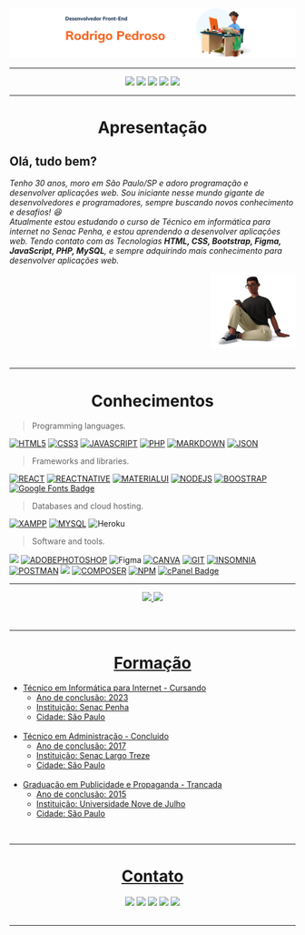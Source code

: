 <div>

![principal](atualizacao_readme/imagens_front-end.png)

</div>
<hr>
  <div align="center">
    <a href="https://github.com/R0drigo-Pedroso">
    <a href="https://www.instagram.com/rodrigo.pedros0/" target="_blank"><img src="https://img.shields.io/badge/Instagram-E4405F?style=for-the-badge&logo=instagram&logoColor=white" target="_blank"></a>
    <a href="https://discord.com/channels/@me" target="_blank"><img src="https://img.shields.io/badge/Discord-7289DA?style=for-the-badge&logo=discord&logoColor=white" target="_blank"></a>
  <a href = "mailto:rodrigo.pedroso@live.com"><img src="https://img.shields.io/badge/Microsoft_Outlook-0078D4?style=for-the-badge&logo=microsoft-outlook&logoColor=white"></a>
  <a href="https://www.linkedin.com/in/rodrig0pedros0/" target="_blank"><img src="https://img.shields.io/badge/-LinkedIn-%230077B5?style=for-the-badge&logo=linkedin&logoColor=white" target="_blank"></a>
  <a href="https://api.whatsapp.com/send?phone=5511987618534" target="_blank"><img src="https://img.shields.io/badge/WhatsApp-25D366?style=for-the-badge&logo=whatsapp&logoColor=white"></a>
</div>

<hr>
<!-- Apresentação -->
<h1 align="center">Apresentação</h1>
<div style="display: inline_block">
        <div align="left">
          <h2><strong>Olá, tudo bem?</strong></h2>
          <p><em>Tenho 30 anos, moro em São Paulo/SP e adoro programação e desenvolver aplicações web. Sou iniciante nesse mundo gigante de desenvolvedores e programadores, sempre buscando novos conhecimento e desafios! 😆 <br>
          Atualmente estou estudando o curso de Técnico em informática para internet no Senac Penha, e estou aprendendo a desenvolver aplicações web. Tendo contato com as Tecnologias <strong>HTML, CSS, Bootstrap, Figma, JavaScript, PHP, MySQL</strong>, e sempre adquirindo mais conhecimento para desenvolver aplicações web.</em></p>
      </div>
      <div align="right">
        <img src="atualizacao_readme/imgem_3d_sentada.png" width="150"  alt="">
      </div> 
</div>

  <br>
  <hr>
  <!-- Conhecimentos -->
  <div>
    <!-- linguagens -->
    <div>
      <h1 align="center">Conhecimentos</h1>
      <div>

> Programming languages.

[![HTML5](https://img.shields.io/badge/HTML5-E34F26?style=for-the-badge&logo=html5&logoColor=white)](https://github.com/R0drigo-Pedroso)
[![CSS3](https://img.shields.io/badge/CSS3-1572B6?style=for-the-badge&logo=css3&logoColor=white)](https://github.com/R0drigo-Pedroso)
[![JAVASCRIPT](https://img.shields.io/badge/JavaScript-323330?style=for-the-badge&logo=javascript&logoColor=F7DF1E)](https://github.com/R0drigo-Pedroso)
[![PHP](https://img.shields.io/badge/PHP-777BB4?style=for-the-badge&logo=php&logoColor=white)](https://github.com/R0drigo-Pedroso)
[![MARKDOWN](https://img.shields.io/badge/Markdown-000000?style=for-the-badge&logo=markdown&logoColor=white)](https://github.com/R0drigo-Pedroso)
[![JSON](https://img.shields.io/badge/json-5E5C5C?style=for-the-badge&logo=json&logoColor=white)](https://github.com/R0drigo-Pedroso)

> Frameworks and libraries.

[![REACT](https://img.shields.io/badge/React-20232A?style=for-the-badge&logo=react&logoColor=61DAFB)](https://github.com/R0drigo-Pedroso)
[![REACTNATIVE](https://img.shields.io/badge/React_Native-20232A?style=for-the-badge&logo=react&logoColor=61DAFB)](https://github.com/R0drigo-Pedroso)
[![MATERIALUI](https://img.shields.io/badge/Material%20UI-007FFF?style=for-the-badge&logo=mui&logoColor=white)](https://github.com/R0drigo-Pedroso)
[![NODEJS](https://img.shields.io/badge/Node.js-339933?style=for-the-badge&logo=nodedotjs&logoColor=white)](https://github.com/R0drigo-Pedroso)
[![BOOSTRAP](https://img.shields.io/badge/Bootstrap-563D7C?style=for-the-badge&logo=bootstrap&logoColor=white)](https://github.com/R0drigo-Pedroso)
[![Google Fonts Badge](https://img.shields.io/badge/Google%20Fonts-4285F4?logo=googlefonts&logoColor=fff&style=for-the-badge)](https://github.com/R0drigo-Pedroso)

> Databases and cloud hosting.

[![XAMPP](https://img.shields.io/badge/Xampp-F37623?style=for-the-badge&logo=xampp&logoColor=white)](https://github.com/R0drigo-Pedroso)
[![MYSQL](https://img.shields.io/badge/MySQL-005C84?style=for-the-badge&logo=mysql&logoColor=white)](https://github.com/R0drigo-Pedroso)
![Heroku](https://img.shields.io/badge/heroku-%23430098.svg?style=for-the-badge&logo=heroku&logoColor=white)

> Software and tools.

<a href="#"> <img src="https://img.shields.io/badge/Adobe%20XD-470137?style=for-the-badge&logo=Adobe%20XD&logoColor=#FF61F6"></a>
[![ADOBEPHOTOSHOP](https://img.shields.io/badge/Adobe%20Photoshop-31A8FF?style=for-the-badge&logo=Adobe%20Photoshop&logoColor=black)](https://github.com/R0drigo-Pedroso)
![Figma](https://img.shields.io/badge/figma-C.svg?style=for-the-badge&logo=figma&color=fff)
[![CANVA](https://img.shields.io/badge/Canva-%2300C4CC.svg?&style=for-the-badge&logo=Canva&logoColor=white)](https://github.com/R0drigo-Pedroso)
[![GIT](https://img.shields.io/badge/GIT-E44C30?style=for-the-badge&logo=git&logoColor=white)](https://github.com/R0drigo-Pedroso)
[![INSOMNIA](https://img.shields.io/badge/Insomnia-5849be?style=for-the-badge&logo=Insomnia&logoColor=white)](https://github.com/R0drigo-Pedroso)
[![POSTMAN](https://img.shields.io/badge/Postman-FF6C37?style=for-the-badge&logo=Postman&logoColor=white)](https://github.com/R0drigo-Pedroso)
<a href="#"> <img src="https://img.shields.io/badge/Visual_Studio_Code-0078D4?style=for-the-badge&logo=visual%20studio%20code&logoColor=white"></a>
[![COMPOSER](https://img.shields.io/badge/Composer-885630?style=for-the-badge&logo=Composer&logoColor=white)](https://github.com/R0drigo-Pedroso)
[![NPM](https://img.shields.io/badge/npm-CB3837?style=for-the-badge&logo=npm&logoColor=white)](https://github.com/R0drigo-Pedroso)
[![cPanel Badge](https://img.shields.io/badge/cPanel-FF6C2C?logo=cpanel&logoColor=fff&style=for-the-badge)](https://github.com/R0drigo-Pedroso)

</div>
</div>

  <hr>
  
  <!-- Grafico de desempenho -->
  <div align="center">
    <a href="https://github.com/R0drigo-Pedroso">
    <img height="160em" src="https://github-readme-stats.vercel.app/api?username=R0drigo-Pedroso&show_icons=true&theme=gotham&include_all_commits=true&count_private=true"/>
    <img height="160em" src="https://github-readme-stats.vercel.app/api/top-langs/?username=R0drigo-Pedroso&layout=compact&langs_count=7&theme=gotham"/>
  </div>
  
  <br>
  <br>
  <hr>
  
  <!-- Formação -->
  <div align="center">
    <div>
      <h1>Formação</h1>
      <div align="left">
        <ul>
          <li>Técnico em Informática para Internet - Cursando
            <ul>
              <li>Ano de conclusão: 2023</li>
              <li>Instituição: Senac Penha</li>
              <li>Cidade: São Paulo</li>
            </ul>
            <br>
          </li>
          <li>Técnico em Administração - Concluido 
            <ul>
              <li>Ano de conclusão: 2017</li>
              <li>Instituição: Senac Largo Treze</li>
              <li>Cidade: São Paulo</li>
            </ul>
          </li>
          <br>
          <li>Graduação em Publicidade e Propaganda - Trancada 
            <ul>
              <li>Ano de conclusão: 2015</li>
              <li>Instituição: Universidade Nove de Julho</li>
              <li>Cidade: São Paulo</li>
            </ul>
          </li>
        </ul>
      </div>
    </div>
  </div>

  <!-- Conhecimentos -->
  <br>
  <hr>

  <!-- Contato -->
  <div align="center">
    <div>
      <h1>Contato</h1>
      <div align="center">
        <a href="https://github.com/R0drigo-Pedroso">
    <a href="https://www.instagram.com/rodrigo.pedros0/" target="_blank"><img src="https://img.shields.io/badge/Instagram-E4405F?style=for-the-badge&logo=instagram&logoColor=white" target="_blank"></a>
   <a href="https://discord.com/channels/@me" target="_blank"><img src="https://img.shields.io/badge/Discord-7289DA?style=for-the-badge&logo=discord&logoColor=white" target="_blank"></a> 
    <a href = "mailto:rodrigo.pedroso@live.com"><img src="https://img.shields.io/badge/Microsoft_Outlook-0078D4?style=for-the-badge&logo=microsoft-outlook&logoColor=white"></a>
    <a href="https://www.linkedin.com/in/rodrig0pedros0/" target="_blank"><img src="https://img.shields.io/badge/-LinkedIn-%230077B5?style=for-the-badge&logo=linkedin&logoColor=white" target="_blank"></a> 
        <a href="https://api.whatsapp.com/send?phone=5511987618534" target="_blank"><img src="https://img.shields.io/badge/WhatsApp-25D366?style=for-the-badge&logo=whatsapp&logoColor=white"></a> 
      </div>
    </div>
  </div>

  <br>
  <hr>

  <!-- Links
  <div align="center">
    <div>
      <h1>Links</h1>
      <div align="left">
        <h2>Links</h2>
        <ul>
          <li>Link: <a href="https://www.google.com">Google</a></li>
          <li>Link: <a href="https://www.google.com">Google</a></li>
          <li>Link: <a href="https://www.google.com">Google</a></li>
          <li>Link: <a href="https://www.google.com">Google</a></li>
          <li>Link: <a href="https://www.google.com">Google</a></li>
        </ul>
      </div>
    </div>
  </div>

  <br>
  <hr>

  <!-- Sobre -->
  <!-- <div align="center">
    <div>
      <h1>Sobre</h1>
      <div align="left">
        <h2>Sobre</h2>
        <ul>
          <li>Sobre</li>
          <li>Sobre</li>
          <li>Sobre</li>
          <li>Sobre</li>
          <li>Sobre</li>
        </ul>
      </div>
    </div> -->

<!-- <h2><strong>Linguagens de Marcação</strong></h2><br>
    <kbd><img align="center" alt="RodrigoCSS" height="30" width="80" src="https://img.shields.io/badge/HTML5-E34F26?style=for-the-badge&logo=html5&logoColor=white"></kbd>
        <kbd><img align="center" alt="RodrigoCSS" height="30" width="80" src="https://img.shields.io/badge/CSS3-1572B6?style=for-the-badge&logo=css3&logoColor=white"></kbd>
        <h2>Linguagens</h2><br>
        <img align="center" alt="RodrigoJS" height="60" width="80" src="https://cdn.jsdelivr.net/gh/devicons/devicon/icons/javascript/javascript-original.svg">
        <img align="center" style="margin-left:15px" alt="RodrigoPHP" height="60" width="80" src="https://cdn.jsdelivr.net/gh/devicons/devicon/icons/php/php-plain.svg">
        <img align="center" style="margin-left:15px" alt="RodrigoMYSQL" height="60" width="80" src="https://cdn.jsdelivr.net/gh/devicons/devicon/icons/mysql/mysql-original-wordmark.svg">
      </div>
      <br>
      <br>
      <hr>
      <div align="center">
        <h2>Linguagens</h2><br>
        <img align="center" alt="RodrigoJS" height="60" width="80" src="https://cdn.jsdelivr.net/gh/devicons/devicon/icons/javascript/javascript-original.svg">
        <img align="center" style="margin-left:15px" alt="RodrigoPHP" height="60" width="80" src="https://cdn.jsdelivr.net/gh/devicons/devicon/icons/php/php-plain.svg">
        <img align="center" style="margin-left:15px" alt="RodrigoMYSQL" height="60" width="80" src="https://cdn.jsdelivr.net/gh/devicons/devicon/icons/mysql/mysql-original-wordmark.svg">
      </div> -->

